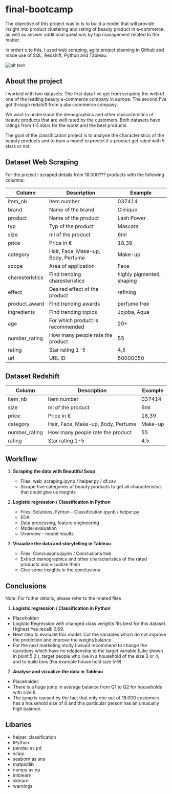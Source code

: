 # final-bootcamp

The objective of this project was to is to build a model that will provide insight into product clustering and rating of beauty product in e-commerce,  as well as answer additional questions by top management related to the matter.

In ordert o to this, I used web scraping, agile project planning in Github and made use of SQL, Redshift, Python and Tableau.

![alt text](https://cdn.iconscout.com/icon/premium/png-256-thumb/reviews-3-683548.png)

## About the project

I worked with two datasets. The first data I've got from scraping the web of one of the
leading beauty e-commerce company in europe. The second I've got through redshift from a abo-commerce company.   

We want to understand the demographics and other characteristics of beauty products that are well rated by the customers. Both datasets have ratings from 1-5 stars for the worst and the best products. 

The goal of the classification project is to analyse the characteristics of the beauty products and to train a model to predict if a product get rated with 5 stars or not. 


## Dataset Web Scraping 
For the project I scraped details from 18.000??? products with the following columns:  


| Column           | Description                        | Example                   |
|------------------|------------------------------------|---------------------------|
| item_nb          | Item number                        | 037414                    |
| brand            | Name of the brand                  | Clinique                  |
| product          | Name of the product                | Lash Power                |
| typ              | Typ of the product                 | Mascara                   |
| size             | ml of the product                  | 6ml                       |
| price            | Price in €                         | 18,39                     |
| category         | Hair, Face, Make-up, Body, Perfume | Make-up                   |
| scope            | Area of application                | Face                      |
| charesteristics  | Find trending charesteristics      | highly pigmented, shaping |
| effect           | Desired effect of the product      | refining                  |
| product_award    | Find trending awards               | perfume free              |
| ingredients      | Find trending topics               | Jojoba, Aqua              |
| age              | For which product is recommended   | 20+                       |
| number_rating    | How many people rate the product   | 55                        |
| rating           | Star rating 1-5                    | 4,5                       |
| url              | URL ID                             | 50000050                  |


## Dataset Redshift 

| Column           | Description                        | Example                   |
|------------------|------------------------------------|---------------------------|
| item_nb          | Item number                        | 037414                    |
| size             | ml of the product                  | 6ml                       |
| price            | Price in €                         | 18,39                     |
| category         | Hair, Face, Make-up, Body, Perfume | Make-up                   |
| number_rating    | How many people rate the product   | 55                        |
| rating           | Star rating 1-5                    | 4,5                       |



## Workflow


1. **Scraping the data with Beautiful Soup**
    - Files: web_scraping.ipynb / helper.py / df.csv
    - Scrape five categories of beauty products to get all characteristics that could give us insights 

  
2.  **Logistic regression / Classification in Python** 
    - Files: Solutions_Python - Classification.ipynb / helper.py
    - EDA
    - Data processing, feature engineering
    - Model evaluation
    - Overview - model results

  
3. **Visualize the data and storytelling in Tableau** 
    - Files: Conclusions.ipynb / Conclusions.twb 
    - Extract demographics and other characteristics of the rated products and visualize them 
    - Give some insights in the conclusions 


## Conclusions
Note: For futher details, please refer to the related files


1.  **Logistic regression / Classification in Python** 
- Placeholder: 
- Logistic Regression with changed class weights fits best for this dataset. Highest Yes recall: 0.69.  
- Next step to evaluate this model: Cut the variables which do not improve the prediction and improve the weight/balance
- For the next marketing study I would recommend to change the questions which have no relationship to the target variable (Like shown in point 5.2.), target people who live in a household of the size 3 or 4, and to build bins (For example house hold size 5-9) 


2. **Analyse and vizualize the data in Tableau** 
- Placeholder: 
- There is a huge jump in average balance from Q1 to Q2 for households with size 8.
- The jump is caused by the fact that only one out of 18.000 customers has a household size of 8 and this particular person has an unusually high balance.

## Libaries 
- helper_classification 
- IPython
- pandas as pd
- scipy
- seaborn as sns
- matplotlib
- numpy as np
- imblearn
- sklearn
- warnings

